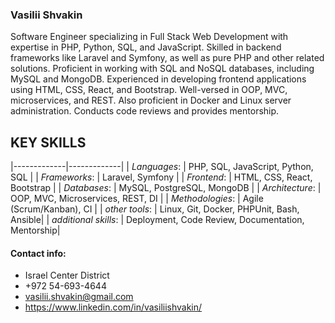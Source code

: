 ### Vasilii Shvakin

Software Engineer specializing in Full Stack Web Development with expertise in PHP, Python, SQL, and JavaScript. Skilled in backend frameworks like Laravel and Symfony, as well as pure PHP and other related solutions. Proficient in working with SQL and NoSQL databases, including MySQL and MongoDB. Experienced in developing frontend applications using HTML, CSS, React, and Bootstrap. Well-versed in OOP, MVC, microservices, and REST. Also proficient in Docker and Linux server administration. Conducts code reviews and provides mentorship.

## KEY SKILLS
|-------------|-------------|
| *Languages*:   |  PHP, SQL, JavaScript, Python, SQL  |
|  *Frameworks*:  |  Laravel, Symfony  |
|  *Frontend*:  |  HTML, CSS, React, Bootstrap  |
|  *Databases*:  |  MySQL, PostgreSQL, MongoDB  |
|  *Architecture*:  |  OOP, MVC, Microservices, REST, DI  |
| *Methodologies*:   |  Agile (Scrum/Kanban), CI	  |
|  *other tools*: | Linux, Git, Docker, PHPUnit, Bash, Ansible|
|  *additional skills*: | Deployment, Code Review, Documentation, Mentorship|

#### Contact info: ####
* Israel Center District
* +972 54-693-4644
* vasilii.shvakin@gmail.com
* https://www.linkedin.com/in/vasiliishvakin/

